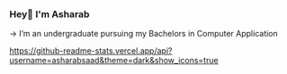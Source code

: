 ### Hey👋 I'm Asharab
-> I’m an undergraduate pursuing my Bachelors in Computer Application

https://github-readme-stats.vercel.app/api?username=asharabsaad&theme=dark&show_icons=true
